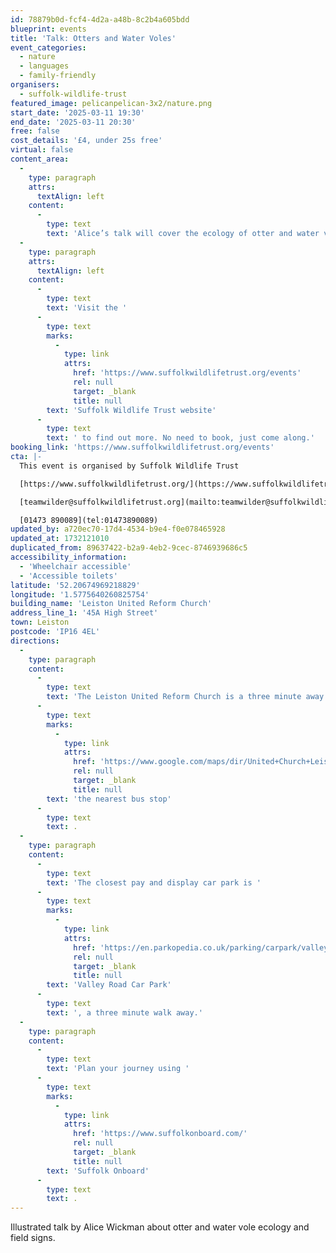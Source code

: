 ```yaml
---
id: 78879b0d-fcf4-4d2a-a48b-8c2b4a605bdd
blueprint: events
title: 'Talk: Otters and Water Voles'
event_categories:
  - nature
  - languages
  - family-friendly
organisers:
  - suffolk-wildlife-trust
featured_image: pelicanpelican-3x2/nature.png
start_date: '2025-03-11 19:30'
end_date: '2025-03-11 20:30'
free: false
cost_details: '£4, under 25s free'
virtual: false
content_area:
  -
    type: paragraph
    attrs:
      textAlign: left
    content:
      -
        type: text
        text: 'Alice’s talk will cover the ecology of otter and water vole, including habitats, diet, breeding, conservation status and legislation and we will also learn the field signs that each species leaves behind in the environment.'
  -
    type: paragraph
    attrs:
      textAlign: left
    content:
      -
        type: text
        text: 'Visit the '
      -
        type: text
        marks:
          -
            type: link
            attrs:
              href: 'https://www.suffolkwildlifetrust.org/events'
              rel: null
              target: _blank
              title: null
        text: 'Suffolk Wildlife Trust website'
      -
        type: text
        text: ' to find out more. No need to book, just come along.'
booking_link: 'https://www.suffolkwildlifetrust.org/events'
cta: |-
  This event is organised by Suffolk Wildlife Trust

  [https://www.suffolkwildlifetrust.org/](https://www.suffolkwildlifetrust.org/)

  [teamwilder@suffolkwildlifetrust.org](mailto:teamwilder@suffolkwildlifetrust.org)

  [01473 890089](tel:01473890089)
updated_by: a720ec70-17d4-4534-b9e4-f0e078465928
updated_at: 1732121010
duplicated_from: 89637422-b2a9-4eb2-9cec-8746939686c5
accessibility_information:
  - 'Wheelchair accessible'
  - 'Accessible toilets'
latitude: '52.20674969218829'
longitude: '1.5775640260825754'
building_name: 'Leiston United Reform Church'
address_line_1: '45A High Street'
town: Leiston
postcode: 'IP16 4EL'
directions:
  -
    type: paragraph
    content:
      -
        type: text
        text: 'The Leiston United Reform Church is a three minute away from '
      -
        type: text
        marks:
          -
            type: link
            attrs:
              href: 'https://www.google.com/maps/dir/United+Church+Leiston/Library,+Leiston+IP16+4ES/@52.2072535,1.5742794,17z/data=!3m1!4b1!4m14!4m13!1m5!1m1!1s0x47da27921eb00b9d:0x3426b13c29653f09!2m2!1d1.5775167!2d52.2065932!1m5!1m1!1s0x47da2791fcf026bb:0x9ce184d59d19ae23!2m2!1d1.576197!2d52.207821!3e2?entry=ttu&g_ep=EgoyMDI0MTExNy4wIKXMDSoASAFQAw%3D%3D'
              rel: null
              target: _blank
              title: null
        text: 'the nearest bus stop'
      -
        type: text
        text: .
  -
    type: paragraph
    content:
      -
        type: text
        text: 'The closest pay and display car park is '
      -
        type: text
        marks:
          -
            type: link
            attrs:
              href: 'https://en.parkopedia.co.uk/parking/carpark/valley_road/ip16/leiston/?arriving=202411201400&leaving=202411201600'
              rel: null
              target: _blank
              title: null
        text: 'Valley Road Car Park'
      -
        type: text
        text: ', a three minute walk away.'
  -
    type: paragraph
    content:
      -
        type: text
        text: 'Plan your journey using '
      -
        type: text
        marks:
          -
            type: link
            attrs:
              href: 'https://www.suffolkonboard.com/'
              rel: null
              target: _blank
              title: null
        text: 'Suffolk Onboard'
      -
        type: text
        text: .
---
```

Illustrated talk by Alice Wickman about otter and water vole ecology and field signs.